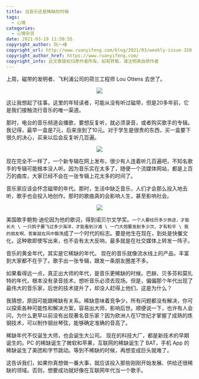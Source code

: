 ```yaml
---
title: 当音乐还是稀缺的时候
tags:
  - 心情
categories:
  - 心情杂货
date: 2021-03-19 11:50:55
copyright_author: 阮一峰
copyright_url: http://www.ruanyifeng.com/blog/2021/03/weekly-issue-150.html
copyright_author_href: https://www.ruanyifeng.com/
copyright_info: 此文章版权归原作者所有，如有转载，请注明来自原作者
---
```


上周，磁带的发明者、飞利浦公司的荷兰工程师 Lou Ottens 去世了。

<p align="center">
  <img src="https://cdn.jsdelivr.net/gh/ytppp/ytpblog-image-store/img/bg2021031605.jpg">
</p>

这让我想起了往事。这里的年轻读者，可能从没有听过磁带，但是20多年前，它是我们接触流行音乐的唯一渠道。

那时，电台的音乐频道会播歌，要想反复听，就必须录音，或者购买歌手的专辑。我记得，最早一盒是7元，后来涨到了10元。对于学生是很贵的东西，买一盒要下很久的决心，买来以后会反复听几百遍。

<p align="center">
  <img src="https://cdn.jsdelivr.net/gh/ytppp/ytpblog-image-store/img/bg2021031606.jpg">
</p>

现在完全不一样了，一个新专辑在网上发布，很少有人连着听几百遍吧，不知名歌手的专辑可能根本没人听。因为音乐实在太多了，随便一个流媒体网站，都是上百万的曲库，大家已经不会在一张专辑上花太多的时间了。

音乐家应该会怀念磁带的年代。那时，生活中缺乏音乐，人们才会那么投入地去听，歌手也会投入地创作。那时的歌曲真的会影响人生，甚至影响社会。

<p align="center">
  <img src="https://cdn.jsdelivr.net/gh/ytppp/ytpblog-image-store/img/bg2021031607.jpg">
</p>

美国歌手鲍勃·迪伦因为他的歌词，得到诺贝尔文学奖。`一个人要经历多少旅途，才能长大 \ 一只鸽子要飞过多少海洋，才能看到沙滩 \ 一门大炮要发射多少次，才有和平 \ 我的朋友啊，答案就在风中飘荡`成了一个时代的标志。要是他生在现在，到处是快餐文化，这种歌即使写出来，也不会有太大反响，最多就是在社交媒体上转发一阵子。

音乐的黄金年代，其实是它稀缺的年代。 现在的音乐就像流水线上的产品，丰富到大家都不在乎了。歌手出一张专辑，跟发一条朋友圈差不多。

如果看得远一点，真正出大师的年代，是音乐更稀缺的时候。巴赫、贝多芬和莫扎特的年代，根本没有录音技术，想听音乐必须去现场。但是，偏偏那个年代出现了最伟大的音乐家，后世的技术提升了，却没人赶得上他们，这是为什么？

我猜想，原因可能跟稀缺有关系。稀缺意味着竞争少，所有问题都没有解决，你可以探索各种可能性和解决方案，容易出大师，影响后世。顺便说一下，也许有人会问，为什么更早以前没有出现著名音乐家？因为欧洲人在17世纪才掌握了成熟的炼钢技术，可以制作钢丝琴弦，能够确定准确的音高了。

稀缺年代不仅诞生大师，也会诞生大公司。 现在的科技大厂，都是新技术的早期诞生的。PC 的稀缺诞生了微软和苹果，互联网的稀缺诞生了 BAT，手机 App 的稀缺诞生了美团和字节跳动。等到不稀缺的时候，再想变成巨头就难了。

这告诉我们，如果你真想做一番大事，就应该投入那些刚刚开始发展、供给还很稀缺的领域。否则，想要成功就好像在互联网年代当一个歌手。